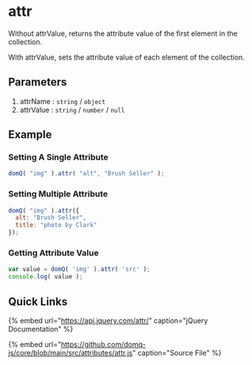 # attr

Without attrValue, returns the attribute value of the first element in the collection.

With attrValue, sets the attribute value of each element of the collection.

## Parameters

1. attrName : `string` / `object`
2. attrValue : `string` / `number` / `null`

## Example

### Setting A Single Attribute

```javascript
domQ( "img" ).attr( "alt", "Brush Seller" );
```

### Setting Multiple Attribute

```javascript
domQ( "img" ).attr({
  alt: "Brush Seller",
  title: "photo by Clark"
});
```

### Getting Attribute Value

```javascript
var value = domQ( 'img' ).attr( 'src' );
console.log( value );
```

## Quick Links

{% embed url="https://api.jquery.com/attr/" caption="jQuery Documentation" %}

{% embed url="https://github.com/domq-js/core/blob/main/src/attributes/attr.js" caption="Source File" %}

